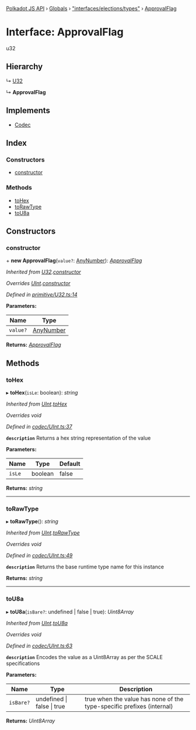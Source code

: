 [Polkadot JS API](../README.md) › [Globals](../globals.md) › ["interfaces/elections/types"](../modules/_interfaces_elections_types_.md) › [ApprovalFlag](_interfaces_elections_types_.approvalflag.md)

# Interface: ApprovalFlag

u32

## Hierarchy

  ↳ [U32](../classes/_primitive_u32_.u32.md)

  ↳ **ApprovalFlag**

## Implements

* [Codec](_types_.codec.md)

## Index

### Constructors

* [constructor](_interfaces_elections_types_.approvalflag.md#constructor)

### Methods

* [toHex](_interfaces_elections_types_.approvalflag.md#tohex)
* [toRawType](_interfaces_elections_types_.approvalflag.md#torawtype)
* [toU8a](_interfaces_elections_types_.approvalflag.md#tou8a)

## Constructors

###  constructor

\+ **new ApprovalFlag**(`value?`: [AnyNumber](../modules/_types_.md#anynumber)): *[ApprovalFlag](_interfaces_elections_types_.approvalflag.md)*

*Inherited from [U32](../classes/_primitive_u32_.u32.md).[constructor](../classes/_primitive_u32_.u32.md#constructor)*

*Overrides [UInt](../classes/_codec_uint_.uint.md).[constructor](../classes/_codec_uint_.uint.md#constructor)*

*Defined in [primitive/U32.ts:14](https://github.com/polkadot-js/api/blob/fcf89d1501/packages/types/src/primitive/U32.ts#L14)*

**Parameters:**

Name | Type |
------ | ------ |
`value?` | [AnyNumber](../modules/_types_.md#anynumber) |

**Returns:** *[ApprovalFlag](_interfaces_elections_types_.approvalflag.md)*

## Methods

###  toHex

▸ **toHex**(`isLe`: boolean): *string*

*Inherited from [UInt](../classes/_codec_uint_.uint.md).[toHex](../classes/_codec_uint_.uint.md#tohex)*

*Overrides void*

*Defined in [codec/UInt.ts:37](https://github.com/polkadot-js/api/blob/fcf89d1501/packages/types/src/codec/UInt.ts#L37)*

**`description`** Returns a hex string representation of the value

**Parameters:**

Name | Type | Default |
------ | ------ | ------ |
`isLe` | boolean | false |

**Returns:** *string*

___

###  toRawType

▸ **toRawType**(): *string*

*Inherited from [UInt](../classes/_codec_uint_.uint.md).[toRawType](../classes/_codec_uint_.uint.md#torawtype)*

*Overrides void*

*Defined in [codec/UInt.ts:49](https://github.com/polkadot-js/api/blob/fcf89d1501/packages/types/src/codec/UInt.ts#L49)*

**`description`** Returns the base runtime type name for this instance

**Returns:** *string*

___

###  toU8a

▸ **toU8a**(`isBare?`: undefined | false | true): *Uint8Array*

*Inherited from [UInt](../classes/_codec_uint_.uint.md).[toU8a](../classes/_codec_uint_.uint.md#tou8a)*

*Overrides void*

*Defined in [codec/UInt.ts:63](https://github.com/polkadot-js/api/blob/fcf89d1501/packages/types/src/codec/UInt.ts#L63)*

**`description`** Encodes the value as a Uint8Array as per the SCALE specifications

**Parameters:**

Name | Type | Description |
------ | ------ | ------ |
`isBare?` | undefined &#124; false &#124; true | true when the value has none of the type-specific prefixes (internal)  |

**Returns:** *Uint8Array*
